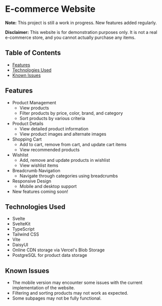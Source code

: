 # E-commerce Website

**Note:** This project is still a work in progress. New features added regularly.

**Disclaimer:** This website is for demonstration purposes only. It is not a real e-commerce store, and you cannot actually purchase any items.

## Table of Contents

- [Features](#features)
- [Technologies Used](#technologies-used)
- [Known Issues](#known-issues)

## Features

- Product Management
  - View products
  - Filter products by price, color, brand, and category
  - Sort products by various criteria
- Product Details
  - View detailed product information
  - View product images and alternate images
- Shopping Cart
  - Add to cart, remove from cart, and update cart items
  - View recommended products
- Wishlist
  - Add, remove and update products in wishlist
  - View wishlist items
- Breadcrumb Navigation
  - Navigate through categories using breadcrumbs
- Responsive Design
  - Mobile and desktop support
- New features coming soon!

## Technologies Used

- Svelte
- SvelteKit
- TypeScript
- Tailwind CSS
- Vite
- DaisyUI
- Online CDN storage via Vercel's Blob Storage
- PostgreSQL for product data storage

## Known Issues

- The mobile version may encounter some issues with the current implementation of the website.
- Filtering and sorting products may not work as expected.
- Some subpages may not be fully functional.